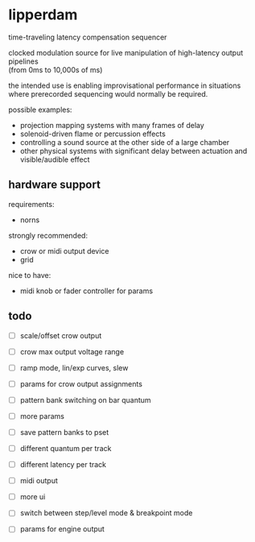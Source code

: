 lipperdam
=========

time-traveling latency compensation sequencer

clocked modulation source for live manipulation of high-latency output pipelines  
(from 0ms to 10,000s of ms)

the intended use is enabling improvisational performance in situations where
prerecorded sequencing would normally be required.

possible examples:
- projection mapping systems with many frames of delay
- solenoid-driven flame or percussion effects
- controlling a sound source at the other side of a large chamber
- other physical systems with significant delay between actuation and visible/audible effect

## hardware support

requirements:
- norns

strongly recommended:
- crow or midi output device
- grid

nice to have:
- midi knob or fader controller for params

## todo

- [ ] scale/offset crow output
- [ ] crow max output voltage range
- [ ] ramp mode, lin/exp curves, slew
- [ ] params for crow output assignments
- [ ] pattern bank switching on bar quantum
- [ ] more params
- [ ] save pattern banks to pset
- [ ] different quantum per track
- [ ] different latency per track
- [ ] midi output
- [ ] more ui
- [ ] switch between step/level mode & breakpoint mode
- [ ] params for engine output


